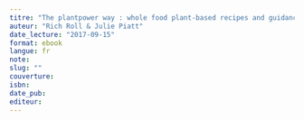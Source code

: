 ```yaml
---
titre: "The plantpower way : whole food plant-based recipes and guidance for the whole family "
auteur: "Rich Roll & Julie Piatt"
date_lecture: "2017-09-15"
format: ebook
langue: fr
note:
slug: ""
couverture: 
isbn: 
date_pub: 
editeur: 
---
```

